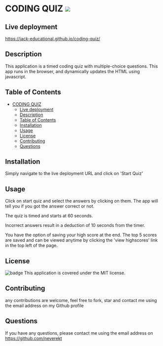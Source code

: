 
# CODING QUIZ   <image src="https://img.shields.io/badge/license-MIT-green/size=100"> 
## Live deployment

https://jack-educational.github.io/coding-quiz/
  
## Description
This application is a timed coding quiz with multiple-choice questions. This app runs in the browser, and dynamically updates the  HTML using javascript.
## Table of Contents
- [CODING QUIZ   ](#coding-quiz---)
  - [Live deployment](#live-deployment)
  - [Description](#description)
  - [Table of Contents](#table-of-contents)
  - [Installation](#installation)
  - [Usage](#usage)
  - [License](#license)
  - [Contributing](#contributing)
  - [Questions](#questions)

## Installation
Simply navigate to the live deployment URL and click on 'Start Quiz'
  
## Usage
Click on start quiz and select the answers by clicking on them. The app will tell you if you got the answer correct or not. 

The quiz is timed and starts at 60 seconds.

Incorrect answers result in a deduction of 10 seconds from the timer.

You have the option of saving your high score at the end. The top 5 scores are saved and can be viewed anytime by clicking the 'view highscores' link in the top left of the page.


  ## License
  ![badge](https://img.shields.io/badge/license-MIT-brightgreen)
  This application is covered under the MIT license.
  
  ## Contributing
  any contributions are welcome, feel free to fork, star and contact me using the email address on my Github profile
  
  ## Questions
  If you have any questions, please contact me using the email address on https://github.com/neverekt
